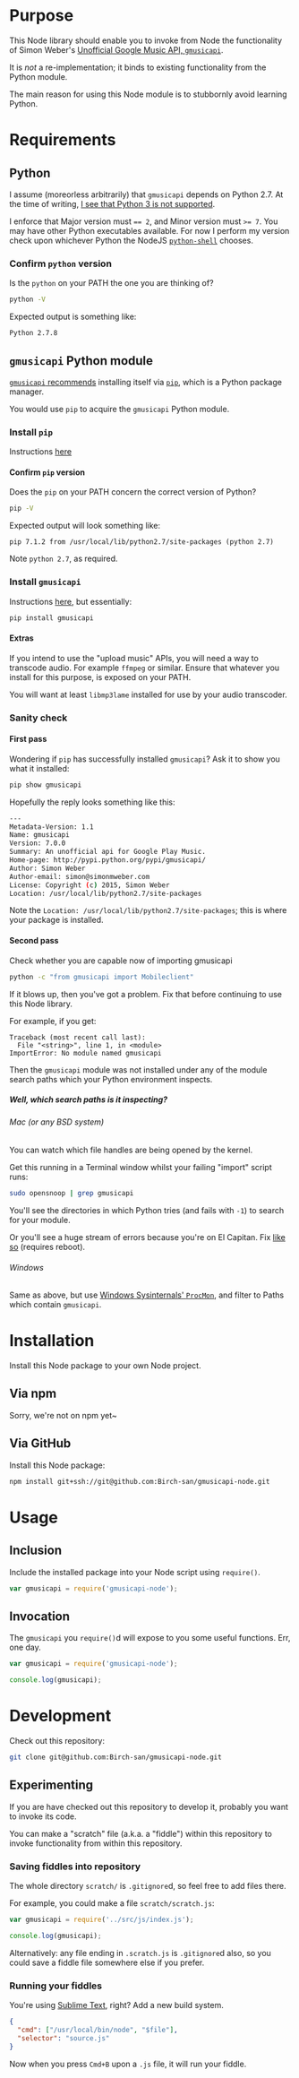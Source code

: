 # Purpose
This Node library should enable you to invoke from Node the functionality of Simon Weber's [Unofficial Google Music API, `gmusicapi`](https://github.com/simon-weber/gmusicapi).

It is _not_ a re-implementation; it binds to existing functionality from the Python module.

The main reason for using this Node module is to stubbornly avoid learning Python.

# Requirements
## Python
I assume (moreorless arbitrarily) that `gmusicapi` depends on Python 2.7. At the time of writing, [I see that Python 3 is not supported](https://github.com/simon-weber/gmusicapi/pull/312).

I enforce that Major version must `== 2`, and Minor version must `>= 7`. You may have other Python executables available. For now I perform my version check upon whichever Python the NodeJS [`python-shell`](https://github.com/extrabacon/python-shell) chooses.

### Confirm `python` version
Is the `python` on your PATH the one you are thinking of?

```bash
python -V
```

Expected output is something like:

```
Python 2.7.8
```

## `gmusicapi` Python module
[`gmusicapi` recommends](https://unofficial-google-music-api.readthedocs.org/en/latest/usage.html#usage) installing itself via [`pip`](https://pip.pypa.io/en/latest/), which is a Python package manager.

You would use `pip` to acquire the `gmusicapi` Python module.

### Install `pip`
Instructions [here](https://pip.pypa.io/en/latest/installing/)

#### Confirm `pip` version
Does the `pip` on your PATH concern the correct version of Python?

```bash
pip -V
```

Expected output will look something like:

```
pip 7.1.2 from /usr/local/lib/python2.7/site-packages (python 2.7)
```

Note `python 2.7`, as required.

### Install `gmusicapi`
Instructions [here](https://unofficial-google-music-api.readthedocs.org/en/latest/usage.html#usage), but essentially:

```bash
pip install gmusicapi
```

#### Extras
If you intend to use the "upload music" APIs, you will need a way to transcode audio. For example `ffmpeg` or similar. Ensure that whatever you install for this purpose, is exposed on your PATH.

You will want at least `libmp3lame` installed for use by your audio transcoder.

### Sanity check
#### First pass
Wondering if `pip` has successfully installed `gmusicapi`? Ask it to show you what it installed:

```bash
pip show gmusicapi
```

Hopefully the reply looks something like this:

```bash
---
Metadata-Version: 1.1
Name: gmusicapi
Version: 7.0.0
Summary: An unofficial api for Google Play Music.
Home-page: http://pypi.python.org/pypi/gmusicapi/
Author: Simon Weber
Author-email: simon@simonmweber.com
License: Copyright (c) 2015, Simon Weber
Location: /usr/local/lib/python2.7/site-packages
```

Note the `Location: /usr/local/lib/python2.7/site-packages`; this is where your package is installed.

#### Second pass
Check whether you are capable now of importing gmusicapi

```bash
python -c "from gmusicapi import Mobileclient"
```

If it blows up, then you've got a problem. 
Fix that before continuing to use this Node library.

For example, if you get:

```
Traceback (most recent call last):
  File "<string>", line 1, in <module>
ImportError: No module named gmusicapi
```

Then the `gmusicapi` module was not installed under any of the module search paths which your Python environment inspects.

##### Well, which search paths is it inspecting?
###### Mac (or any BSD system)
You can watch which file handles are being opened by the kernel.

Get this running in a Terminal window whilst your failing "import" script runs:

```bash
sudo opensnoop | grep gmusicapi
```

You'll see the directories in which Python tries (and fails with `-1`) to search for your module.

Or you'll see a huge stream of errors because you're on El Capitan. Fix [like so](http://apple.stackexchange.com/a/208763) (requires reboot).

###### Windows
Same as above, but use [Windows Sysinternals' `ProcMon`](https://technet.microsoft.com/en-us/sysinternals/processmonitor.aspx), and filter to Paths which contain `gmusicapi`.

# Installation
Install this Node package to your own Node project.

## Via npm
Sorry, we're not on npm yet~

## Via GitHub
Install this Node package:

```bash
npm install git+ssh://git@github.com:Birch-san/gmusicapi-node.git
```

# Usage
## Inclusion
Include the installed package into your Node script using `require()`.

```js
var gmusicapi = require('gmusicapi-node');
```

## Invocation
The `gmusicapi` you `require()`d will expose to you some useful functions. Err, one day.

```js
var gmusicapi = require('gmusicapi-node');

console.log(gmusicapi);
```

# Development
Check out this repository:

```bash
git clone git@github.com:Birch-san/gmusicapi-node.git
```

## Experimenting
If you are have checked out this repository to develop it, probably you want to invoke its code.

You can make a "scratch" file (a.k.a. a "fiddle") within this repository to invoke functionality from within this repository.

### Saving fiddles into repository
The whole directory `scratch/` is `.gitignore`d, so feel free to add files there.

For example, you could make a file `scratch/scratch.js`:

```js
var gmusicapi = require('../src/js/index.js');

console.log(gmusicapi);
```

Alternatively: any file ending in `.scratch.js` is `.gitignore`d also, so you could save a fiddle file somewhere else if you prefer.

### Running your fiddles

You're using [Sublime Text](https://www.sublimetext.com/3), right? Add a new build system.

```json
{   
  "cmd": ["/usr/local/bin/node", "$file"],   
  "selector": "source.js"   
}
```

Now when you press `Cmd+B` upon a `.js` file, it will run your fiddle.